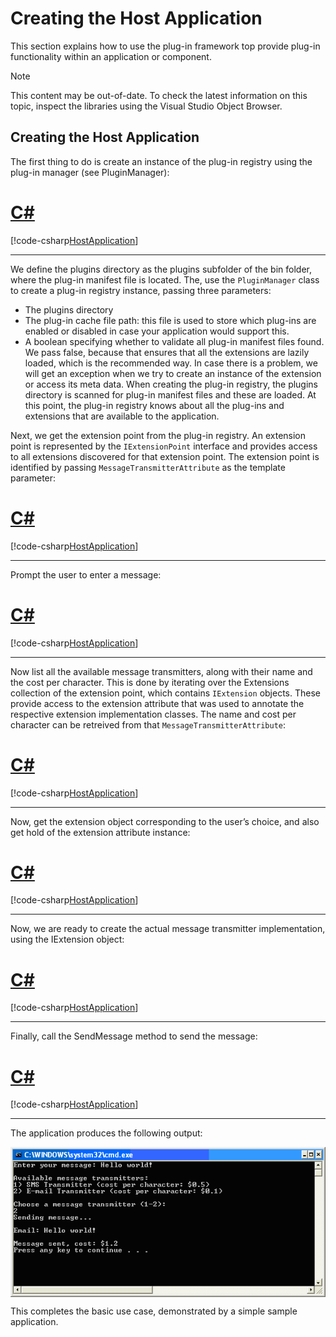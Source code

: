 Creating the Host Application
====
This section explains how to use the plug-in framework top provide plug-in functionality within an application or component.

> [!NOTE]
> This content may be out-of-date. To check the latest information on this topic, inspect the libraries using the Visual Studio Object Browser.


Creating the Host Application
-----
The first thing to do is create an instance of the plug-in registry using the plug-in manager (see PluginManager):

# [C#](#tab/tabid-1)
[!code-csharp[HostApplication](code_samples/HostApplication.cs#L17-L23)]
***

We define the plugins directory as the plugins subfolder of the bin folder, where the plug-in manifest file is located. The, use the `PluginManager` class to create a plug-in registry instance, passing three parameters:

* The plugins directory
* The plug-in cache file path: this file is used to store which plug-ins are enabled or disabled in case your application would support this.
* A boolean specifying whether to validate all plug-in manifest files found. We pass false, because that ensures that all the extensions are lazily loaded, which is the recommended way. In case there is a problem, we will get an exception when we try to create an instance of the extension or access its meta data.
When creating the plug-in registry, the plugins directory is scanned for plug-in manifest files and these are loaded. At this point, the plug-in registry knows about all the plug-ins and extensions that are available to the application.

Next, we get the extension point from the plug-in registry. An extension point is represented by the `IExtensionPoint` interface and provides access to all extensions discovered for that extension point. The extension point is identified by passing `MessageTransmitterAttribute` as the template parameter:

# [C#](#tab/tabid-2)
[!code-csharp[HostApplication](code_samples/HostApplication.cs#L27-L29)]
***

Prompt the user to enter a message:

# [C#](#tab/tabid-3)
[!code-csharp[HostApplication](code_samples/HostApplication.cs#L34-L35)]
***

Now list all the available message transmitters, along with their name and the cost per character. This is done by iterating over the Extensions collection of the extension point, which contains `IExtension` objects. These provide access to the extension attribute that was used to annotate the respective extension implementation classes. The name and cost per character can be retreived from that `MessageTransmitterAttribute`:

# [C#](#tab/tabid-4)
[!code-csharp[HostApplication](code_samples/HostApplication.cs#L41-L55)]
***

Now, get the extension object corresponding to the user’s choice, and also get hold of the extension attribute instance:

# [C#](#tab/tabid-5)
[!code-csharp[HostApplication](code_samples/HostApplication.cs#L60-L61)]
***

Now, we are ready to create the actual message transmitter implementation, using the IExtension object:

# [C#](#tab/tabid-6)
[!code-csharp[HostApplication](code_samples/HostApplication.cs#L65-L66)]
***

Finally, call the SendMessage method to send the message:

# [C#](#tab/tabid-7)
[!code-csharp[HostApplication](code_samples/HostApplication.cs#L69-L71)]
***

The application produces the following output:

<img style="display:block; " src="images/HostApplicationOutput.png"/>

This completes the basic use case, demonstrated by a simple sample application.